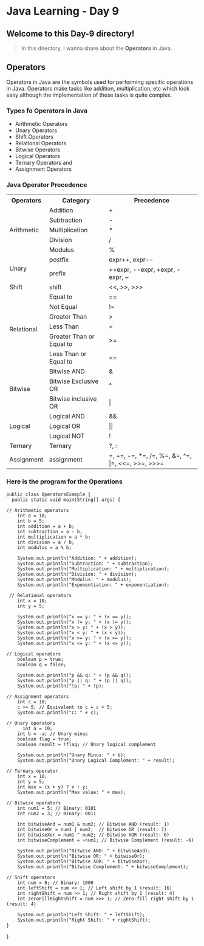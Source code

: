 # Java Learning - Day 9

## Welcome to this Day-9 directory!

>  In this directory, I wanna share about the **Operators** in Java.

## Operators

Operators in Java are the symbols used for performing specific operations in Java. Operators make tasks like addition, multiplication, etc which look easy although the implementation of these tasks is quite complex.

### Types fo Operators in Java
- Arithmetic Operators
- Unary Operators
- Shift Operators
- Relational Operators
- Bitwise Operators
- Logical Operators
- Ternary Operators and
- Assignment Operators

### Java Operator Precedence

<table>
  <tr>
    <th>Operators</th>
    <th>Category</th>
    <th>Precedence </th>
  </tr>
  <!-- arithmetic -->
  <tr>
    <td rowspan="5">Arithmetic</td>
    <td>Addition</td>
    <td>+ </td>
  </tr>
  <tr>
    <td>Subtraction</td>
    <td>-</td>
  </tr>
  <tr>
    <td>Multiplication</td>
    <td>*</td>
  </tr>
  <tr>
    <td>Division</td>
    <td>/</td>
  </tr>
  <tr>
    <td>Modulus</td>
    <td>%</td>
  </tr>
<!-- unary -->
  <tr>
    <td rowspan="2">Unary</td>
    <td>postfix</td>
    <td>expr++, expr--</td>
  </tr>
  <tr>  
    <td>prefix</td>
    <td>++expr, --expr, +expr, -expr, ~</td>
  </tr>
 <!--shift-->
  <tr>
    <td>Shift</td>
    <td>shift</td>
    <td><<, >>, >>></td>
  </tr>
<!-- relational -->
  <tr>
    <td rowspan="6">Relational</td>
    <td>Equal to</td>
    <td>==</td>
  </tr>
  <tr>
    <td>Not Equal</td>
    <td>!=</td>
  </tr>
  <tr>
    <td>Greater Than</td>
    <td>></td>
  </tr>
   <tr>
    <td>Less Than</td>
    <td><</td>
  </tr>
   <tr>
    <td>Greater Than or Equal to</td>
    <td>>=</td>
  </tr>
   <tr>
    <td>Less Than or Equal to</td>
    <td><=</td>
  </tr>
<!-- bitwise -->
  <tr>
    <td rowspan="3">Bitwise</td>
    <td>Bitwise AND</td>
    <td>&</td>
  </tr>
  <tr>
    <td>Bitwise Exclusive OR</td>
    <td>^</td>
  </tr>
  <tr>
    <td>Bitwise inclusive OR</td>
    <td>|</td>
  </tr>
<!--logical  -->
  <tr>
    <td rowspan="3">Logical</td>
    <td>Logical AND</td>
    <td>&&</td>
  </tr>
  <tr>
    <td>Logical OR</td>
    <td>||</td>
  </tr>
  <tr>
    <td>Logical NOT</td>
    <td>!</td>
  </tr>
<!-- ternary -->
  <tr>
    <td>Ternary</td>
    <td>Ternary</td>
    <td>?, :</td>
  </tr>
<!-- assignment -->
  <tr>
    <td>Assignment</td>
    <td>assignment</td>
    <td> =, +=, -=, *=, /=, %=, &=, ^=, |=, <<=, >>=, >>>=</td>
  </tr>
</table>

### Here is the program for the Operations 

    public class OperatorsExample {
      public static void main(String[] args) {
        
    // Arithmetic operators
        int a = 10;
        int b = 5;
        int addition = a + b;
        int subtraction = a - b;
        int multiplication = a * b;
        int division = a / b;
        int modulus = a % b;
        
        System.out.println("Addition: " + addition);
        System.out.println("Subtraction: " + subtraction);
        System.out.println("Multiplication: " + multiplication);
        System.out.println("Division: " + division);
        System.out.println("Modulus: " + modulus);
        System.out.println("Exponentiation: " + exponentiation);
        
     // Relational operators
        int x = 10;
        int y = 5;

        System.out.println("x == y: " + (x == y));
        System.out.println("x != y: " + (x != y));
        System.out.println("x > y: " + (x > y));
        System.out.println("x < y: " + (x < y));
        System.out.println("x >= y: " + (x >= y));
        System.out.println("x <= y: " + (x <= y));
        
    // Logical operators
        boolean p = true;
        boolean q = false;

        System.out.println("p && q: " + (p && q));
        System.out.println("p || q: " + (p || q));
        System.out.println("!p: " + !p);
        
    // Assignment operators
        int c = 10;
        c += 5; // Equivalent to c = c + 5;
        System.out.println("c: " + c);

    // Unary operators
          int a = 10;
        int b = -a; // Unary minus
        boolean flag = true;
        boolean result = !flag; // Unary logical complement
        
        System.out.println("Unary Minus: " + b);
        System.out.println("Unary Logical Complement: " + result);

    // Ternary operator
        int x = 10;
        int y = 5;
        int max = (x > y) ? x : y;
        System.out.println("Max value: " + max);
        
    // Bitwise operators
        int num1 = 5; // Binary: 0101
        int num2 = 3; // Binary: 0011
        
        int bitwiseAnd = num1 & num2; // Bitwise AND (result: 1)
        int bitwiseOr = num1 | num2;  // Bitwise OR (result: 7)
        int bitwiseXor = num1 ^ num2; // Bitwise XOR (result: 6)
        int bitwiseComplement = ~num1; // Bitwise Complement (result: -6)
        
        System.out.println("Bitwise AND: " + bitwiseAnd);
        System.out.println("Bitwise OR: " + bitwiseOr);
        System.out.println("Bitwise XOR: " + bitwiseXor);
        System.out.println("Bitwise Complement: " + bitwiseComplement);
        
    // Shift operators
        int num = 8; // Binary: 1000
        int leftShift = num << 1; // Left shift by 1 (result: 16)
        int rightShift = num >> 1; // Right shift by 1 (result: 4)
        int zeroFillRightShift = num >>> 1; // Zero-fill right shift by 1 (result: 4)
        
        System.out.println("Left Shift: " + leftShift);
        System.out.println("Right Shift: " + rightShift);
    }
}
